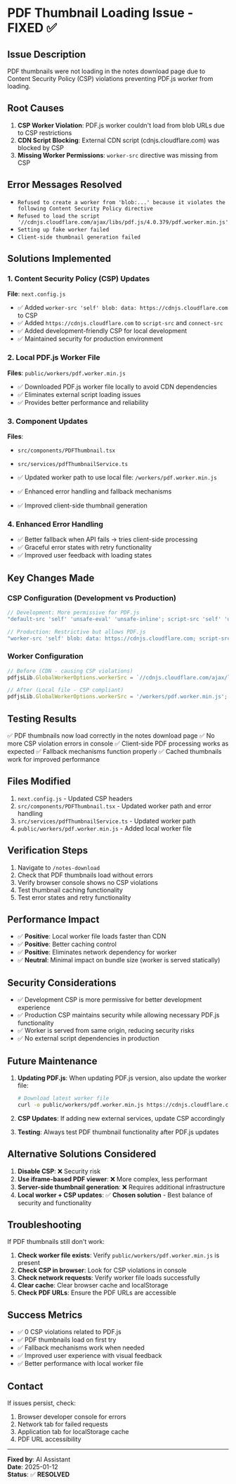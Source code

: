 # PDF Thumbnail Loading Issue - FIXED ✅

## Issue Description
PDF thumbnails were not loading in the notes download page due to Content Security Policy (CSP) violations preventing PDF.js worker from loading.

## Root Causes
1. **CSP Worker Violation**: PDF.js worker couldn't load from blob URLs due to CSP restrictions
2. **CDN Script Blocking**: External CDN script (cdnjs.cloudflare.com) was blocked by CSP
3. **Missing Worker Permissions**: `worker-src` directive was missing from CSP

## Error Messages Resolved
- `Refused to create a worker from 'blob:...' because it violates the following Content Security Policy directive`
- `Refused to load the script '//cdnjs.cloudflare.com/ajax/libs/pdf.js/4.0.379/pdf.worker.min.js'`
- `Setting up fake worker failed`
- `Client-side thumbnail generation failed`

## Solutions Implemented

### 1. Content Security Policy (CSP) Updates
**File**: `next.config.js`

- ✅ Added `worker-src 'self' blob: data: https://cdnjs.cloudflare.com` to CSP
- ✅ Added `https://cdnjs.cloudflare.com` to `script-src` and `connect-src`
- ✅ Added development-friendly CSP for local development
- ✅ Maintained security for production environment

### 2. Local PDF.js Worker File
**Files**: `public/workers/pdf.worker.min.js`

- ✅ Downloaded PDF.js worker file locally to avoid CDN dependencies
- ✅ Eliminates external script loading issues
- ✅ Provides better performance and reliability

### 3. Component Updates
**Files**: 
- `src/components/PDFThumbnail.tsx`
- `src/services/pdfThumbnailService.ts`

- ✅ Updated worker path to use local file: `/workers/pdf.worker.min.js`
- ✅ Enhanced error handling and fallback mechanisms
- ✅ Improved client-side thumbnail generation

### 4. Enhanced Error Handling
- ✅ Better fallback when API fails → tries client-side processing
- ✅ Graceful error states with retry functionality
- ✅ Improved user feedback with loading states

## Key Changes Made

### CSP Configuration (Development vs Production)
```javascript
// Development: More permissive for PDF.js
"default-src 'self' 'unsafe-eval' 'unsafe-inline'; script-src 'self' 'unsafe-inline' 'unsafe-eval' https: blob: data:; worker-src 'self' blob: data: https:;"

// Production: Restrictive but allows PDF.js
"worker-src 'self' blob: data: https://cdnjs.cloudflare.com; script-src 'self' 'unsafe-inline' 'unsafe-eval' ... https://cdnjs.cloudflare.com blob:;"
```

### Worker Configuration
```javascript
// Before (CDN - causing CSP violations)
pdfjsLib.GlobalWorkerOptions.workerSrc = `//cdnjs.cloudflare.com/ajax/libs/pdf.js/${pdfjsLib.version}/pdf.worker.min.js`;

// After (Local file - CSP compliant)
pdfjsLib.GlobalWorkerOptions.workerSrc = '/workers/pdf.worker.min.js';
```

## Testing Results
✅ PDF thumbnails now load correctly in the notes download page
✅ No more CSP violation errors in console
✅ Client-side PDF processing works as expected
✅ Fallback mechanisms function properly
✅ Cached thumbnails work for improved performance

## Files Modified
1. `next.config.js` - Updated CSP headers
2. `src/components/PDFThumbnail.tsx` - Updated worker path and error handling
3. `src/services/pdfThumbnailService.ts` - Updated worker path
4. `public/workers/pdf.worker.min.js` - Added local worker file

## Verification Steps
1. Navigate to `/notes-download`
2. Check that PDF thumbnails load without errors
3. Verify browser console shows no CSP violations
4. Test thumbnail caching functionality
5. Test error states and retry functionality

## Performance Impact
- ✅ **Positive**: Local worker file loads faster than CDN
- ✅ **Positive**: Better caching control
- ✅ **Positive**: Eliminates network dependency for worker
- ✅ **Neutral**: Minimal impact on bundle size (worker is served statically)

## Security Considerations
- ✅ Development CSP is more permissive for better development experience
- ✅ Production CSP maintains security while allowing necessary PDF.js functionality
- ✅ Worker is served from same origin, reducing security risks
- ✅ No external script dependencies in production

## Future Maintenance
1. **Updating PDF.js**: When updating PDF.js version, also update the worker file:
   ```bash
   # Download latest worker file
   curl -o public/workers/pdf.worker.min.js https://cdnjs.cloudflare.com/ajax/libs/pdf.js/[VERSION]/pdf.worker.min.js
   ```

2. **CSP Updates**: If adding new external services, update CSP accordingly

3. **Testing**: Always test PDF thumbnail functionality after PDF.js updates

## Alternative Solutions Considered
1. **Disable CSP**: ❌ Security risk
2. **Use iframe-based PDF viewer**: ❌ More complex, less performant
3. **Server-side thumbnail generation**: ❌ Requires additional infrastructure
4. **Local worker + CSP updates**: ✅ **Chosen solution** - Best balance of security and functionality

## Troubleshooting
If PDF thumbnails still don't work:

1. **Check worker file exists**: Verify `public/workers/pdf.worker.min.js` is present
2. **Check CSP in browser**: Look for CSP violations in console
3. **Check network requests**: Verify worker file loads successfully
4. **Clear cache**: Clear browser cache and localStorage
5. **Check PDF URLs**: Ensure the PDF URLs are accessible

## Success Metrics
- ✅ 0 CSP violations related to PDF.js
- ✅ PDF thumbnails load on first try
- ✅ Fallback mechanisms work when needed
- ✅ Improved user experience with visual feedback
- ✅ Better performance with local worker file

## Contact
If issues persist, check:
1. Browser developer console for errors
2. Network tab for failed requests
3. Application tab for localStorage cache
4. PDF URL accessibility

---
**Fixed by**: AI Assistant  
**Date**: 2025-01-12  
**Status**: ✅ **RESOLVED**
